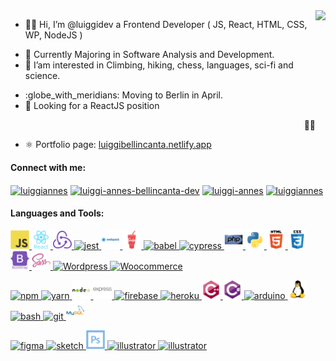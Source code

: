 <img align="right" height="250px" src="https://user-images.githubusercontent.com/65421097/151588521-42310c46-cca7-4c12-a9f8-5d2271d6f4ee.png" />
<ul><li>👨‍💻 Hi, I’m @luiggidev a Frontend Developer ( JS, React, HTML, CSS, WP, NodeJS ) </li></ul>
<ul>
  <li>🏫 Currently Majoring in Software Analysis and Development.</li>
  <li>👀 I’am interested in Climbing, hiking, chess, languages, sci-fi and science.</li></ul>
<ul>
  <li>:globe_with_meridians: Moving to Berlin in April.</li>
  <li>👔 Looking for a ReactJS position</li>

<p align="right">🐶💖</p>

<li>⚛️ Portfolio page: <a href="https://developer.mozilla.org/en-US/docs/Web/JavaScript">luiggibellincanta.netlify.app</a></li>
</ul>



<h4 align="left">Connect with me:</h4>
<p align="left">
<a href="https://twitter.com/luiggiannes" target="blank"><img align="center" src="https://raw.githubusercontent.com/rahuldkjain/github-profile-readme-generator/master/src/images/icons/Social/twitter.svg" alt="luiggiannes" height="30" width="40" /></a>
<a href="https://linkedin.com/in/luiggi-annes-bellincanta-dev" target="blank"><img align="center" src="https://raw.githubusercontent.com/rahuldkjain/github-profile-readme-generator/master/src/images/icons/Social/linked-in-alt.svg" alt="luiggi-annes-bellincanta-dev" height="30" width="40" /></a>
<a href="https://stackoverflow.com/users/luiggi-annes" target="blank"><img align="center" src="https://raw.githubusercontent.com/rahuldkjain/github-profile-readme-generator/master/src/images/icons/Social/stack-overflow.svg" alt="luiggi-annes" height="30" width="40" /></a>
<a href="https://instagram.com/luiggiannes" target="blank"><img align="center" src="https://raw.githubusercontent.com/rahuldkjain/github-profile-readme-generator/master/src/images/icons/Social/instagram.svg" alt="luiggiannes" height="30" width="40" /></a>
</p>

<!---
https://devicon.dev/
--->
<h4 align="left">Languages and Tools:</h4>
<p align="left"> <a href="https://developer.mozilla.org/en-US/docs/Web/JavaScript" target="_blank" rel="noreferrer" > <img src="https://raw.githubusercontent.com/devicons/devicon/master/icons/javascript/javascript-original.svg" alt="javascript" width="30" height="30" /> </a> <a href="https://reactjs.org/" target="_blank" rel="noreferrer"> <img src="https://raw.githubusercontent.com/devicons/devicon/master/icons/react/react-original-wordmark.svg" alt="react" width="30" height="30" /> </a> <a href="https://redux.js.org" target="_blank" rel="noreferrer"> <img src="https://raw.githubusercontent.com/devicons/devicon/master/icons/redux/redux-original.svg" alt="redux" width="30" height="30" /> </a> <a href="https://jestjs.io" target="_blank" rel="noreferrer"> <img src="https://www.vectorlogo.zone/logos/jestjsio/jestjsio-icon.svg" alt="jest" width="30" height="30" /> </a> <a href="https://webpack.js.org" target="_blank" rel="noreferrer"> <img src="https://raw.githubusercontent.com/devicons/devicon/d00d0969292a6569d45b06d3f350f463a0107b0d/icons/webpack/webpack-original-wordmark.svg" alt="webpack" width="30" height="30" /> </a> <a href="https://gulpjs.com" target="_blank" rel="noreferrer"> <img src="https://raw.githubusercontent.com/devicons/devicon/master/icons/gulp/gulp-plain.svg" alt="gulp" width="30" height="30" /> </a> <a href="https://babeljs.io/" target="_blank" rel="noreferrer"> <img src="https://www.vectorlogo.zone/logos/babeljs/babeljs-icon.svg" alt="babel" width="30" height="30" /> </a> <a href="https://www.cypress.io" target="_blank" rel="noreferrer"> <img src="https://raw.githubusercontent.com/simple-icons/simple-icons/6e46ec1fc23b60c8fd0d2f2ff46db82e16dbd75f/icons/cypress.svg" alt="cypress" width="30" height="30" /> </a> <a href="https://www.php.net" target="_blank" rel="noreferrer"> <img src="https://raw.githubusercontent.com/devicons/devicon/master/icons/php/php-original.svg" alt="php" width="30" height="30" /> </a> <a href="https://www.python.org" target="_blank" rel="noreferrer"> <img src="https://raw.githubusercontent.com/devicons/devicon/master/icons/python/python-original.svg" alt="python" width="30" height="30" /> </a> <a href="https://www.w3.org/html/" target="_blank" rel="noreferrer"> <img src="https://raw.githubusercontent.com/devicons/devicon/master/icons/html5/html5-original-wordmark.svg" alt="html5" width="30" height="30" /> </a> <a href="https://www.w3schools.com/css/" target="_blank" rel="noreferrer"> <img src="https://raw.githubusercontent.com/devicons/devicon/master/icons/css3/css3-original-wordmark.svg" alt="css3" width="30" height="30" /> </a> <a href="https://getbootstrap.com" target="_blank" rel="noreferrer"> <img src="https://raw.githubusercontent.com/devicons/devicon/master/icons/bootstrap/bootstrap-plain-wordmark.svg" alt="bootstrap" width="30" height="30" /> </a> <a href="https://sass-lang.com" target="_blank" rel="noreferrer"> <img src="https://raw.githubusercontent.com/devicons/devicon/master/icons/sass/sass-original.svg" alt="sass" width="30" height="30" /> </a> <a href="https://wordpress.org/" target="_blank" rel="noreferrer"> <img src="https://cdn.jsdelivr.net/gh/devicons/devicon/icons/wordpress/wordpress-original.svg" alt="Wordpress" width="30" height="30" /> </a> <a href="https://woocommerce.com/" target="_blank" rel="noreferrer"> <img src="https://cdn.jsdelivr.net/gh/devicons/devicon/icons/woocommerce/woocommerce-original.svg" alt="Woocommerce" width="30" height="30" /> </a> </p> <p align="left"> <a href="https://www.npmjs.com/" target="_blank" rel="noreferrer"> <img src="https://cdn.jsdelivr.net/gh/devicons/devicon/icons/npm/npm-original-wordmark.svg" alt="npm" width="30" height="30" /> </a> <a href="https://yarnpkg.com/" target="_blank" rel="noreferrer"> <img src="https://cdn.jsdelivr.net/gh/devicons/devicon/icons/yarn/yarn-original.svg" alt="yarn" width="30" height="30" /> </a> <a href="https://nodejs.org" target="_blank" rel="noreferrer"> <img src="https://raw.githubusercontent.com/devicons/devicon/master/icons/nodejs/nodejs-original-wordmark.svg" alt="nodejs" width="30" height="30" /> </a> <a href="https://expressjs.com" target="_blank" rel="noreferrer"> <img src="https://raw.githubusercontent.com/devicons/devicon/master/icons/express/express-original-wordmark.svg" alt="express" width="30" height="30" /> </a> <a href="https://firebase.google.com/" target="_blank" rel="noreferrer"> <img src="https://www.vectorlogo.zone/logos/firebase/firebase-icon.svg" alt="firebase" width="30" height="30" /> </a> <a href="https://heroku.com" target="_blank" rel="noreferrer"> <img src="https://www.vectorlogo.zone/logos/heroku/heroku-icon.svg" alt="heroku" width="30" height="30" /> </a> <a href="https://www.w3schools.com/cpp/" target="_blank" rel="noreferrer"> <img src="https://raw.githubusercontent.com/devicons/devicon/master/icons/cplusplus/cplusplus-original.svg" alt="cplusplus" width="30" height="30" /> </a> <a href="https://www.w3schools.com/cs/" target="_blank" rel="noreferrer"> <img src="https://raw.githubusercontent.com/devicons/devicon/master/icons/csharp/csharp-original.svg" alt="csharp" width="30" height="30" /> </a> <a href="https://www.arduino.cc/" target="_blank" rel="noreferrer"> <img src="https://cdn.worldvectorlogo.com/logos/arduino-1.svg" alt="arduino" width="30" height="30" /> </a> <a href="https://www.linux.org/" target="_blank" rel="noreferrer"> <img src="https://raw.githubusercontent.com/devicons/devicon/master/icons/linux/linux-original.svg" alt="linux" width="30" height="30" /> </a> <a href="https://www.gnu.org/software/bash/" target="_blank" rel="noreferrer"> <img src="https://www.vectorlogo.zone/logos/gnu_bash/gnu_bash-icon.svg" alt="bash" width="30" height="30" /> </a> <a href="https://git-scm.com/" target="_blank" rel="noreferrer"> <img src="https://www.vectorlogo.zone/logos/git-scm/git-scm-icon.svg" alt="git" width="30" height="30" /> </a> <a href="https://www.mysql.com/" target="_blank" rel="noreferrer"> <img src="https://raw.githubusercontent.com/devicons/devicon/master/icons/mysql/mysql-original-wordmark.svg" alt="mysql" width="30" height="30" /> </a> </p> <p align="left"> <a href="https://www.figma.com/" target="_blank" rel="noreferrer"> <img src="https://www.vectorlogo.zone/logos/figma/figma-icon.svg" alt="figma" width="30" height="30" /> </a> <a href="https://www.sketch.com/" target="_blank" rel="noreferrer"> <img src="https://www.vectorlogo.zone/logos/sketchapp/sketchapp-icon.svg" alt="sketch" width="30" height="30" /> </a> <a href="https://www.photoshop.com/en" target="_blank" rel="noreferrer"> <img src="https://raw.githubusercontent.com/devicons/devicon/master/icons/photoshop/photoshop-line.svg" alt="photoshop" width="30" height="30" /> </a> <a href="https://www.adobe.com/in/products/illustrator.html" target="_blank" rel="noreferrer" > <img src="https://www.vectorlogo.zone/logos/adobe_illustrator/adobe_illustrator-icon.svg" alt="illustrator" width="30" height="30" /> </a> <a href="https://www.adobe.com/in/products/premiere.html" target="_blank" rel="noreferrer" > <img src="https://cdn.jsdelivr.net/gh/devicons/devicon/icons/premierepro/premierepro-plain.svg" alt="illustrator" width="30" height="30" /> </a> </p>

<!---
luiggidev/luiggidev is a ✨ special ✨ repository because its `README.md` (this file) appears on your GitHub profile.
You can click the Preview link to take a look at your changes.
--->
